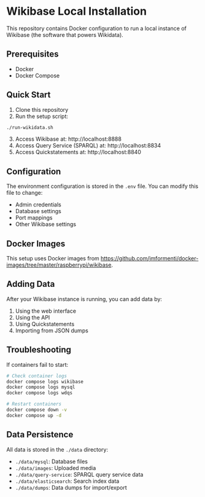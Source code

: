 # Wikibase Local Installation

This repository contains Docker configuration to run a local instance of Wikibase (the software that powers Wikidata).

## Prerequisites

- Docker
- Docker Compose

## Quick Start

1. Clone this repository
2. Run the setup script:

```bash
./run-wikidata.sh
```

3. Access Wikibase at: http://localhost:8888
4. Access Query Service (SPARQL) at: http://localhost:8834
5. Access Quickstatements at: http://localhost:8840

## Configuration

The environment configuration is stored in the `.env` file. You can modify this file to change:

- Admin credentials
- Database settings
- Port mappings
- Other Wikibase settings

## Docker Images

This setup uses Docker images from https://github.com/jmformenti/docker-images/tree/master/raspberrypi/wikibase.

## Adding Data

After your Wikibase instance is running, you can add data by:

1. Using the web interface
2. Using the API
3. Using Quickstatements
4. Importing from JSON dumps

## Troubleshooting

If containers fail to start:

```bash
# Check container logs
docker compose logs wikibase
docker compose logs mysql
docker compose logs wdqs

# Restart containers
docker compose down -v
docker compose up -d
```

## Data Persistence

All data is stored in the `./data` directory:

- `./data/mysql`: Database files
- `./data/images`: Uploaded media
- `./data/query-service`: SPARQL query service data
- `./data/elasticsearch`: Search index data
- `./data/dumps`: Data dumps for import/export 